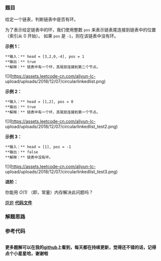 ### 题目
给定一个链表，判断链表中是否有环。

为了表示给定链表中的环，我们使用整数 `pos` 来表示链表尾连接到链表中的位置（索引从 0 开始）。 如果 `pos` 是 `-1`，则在该链表中没有环。



**示例 1：**

    
    
    **输入：** head = [3,2,0,-4], pos = 1
    **输出：** true
    **解释：** 链表中有一个环，其尾部连接到第二个节点。
    

![](https://assets.leetcode-cn.com/aliyun-lc-
upload/uploads/2018/12/07/circularlinkedlist.png)

**示例  2：**

    
    
    **输入：** head = [1,2], pos = 0
    **输出：** true
    **解释：** 链表中有一个环，其尾部连接到第一个节点。
    

![](https://assets.leetcode-cn.com/aliyun-lc-
upload/uploads/2018/12/07/circularlinkedlist_test2.png)

**示例 3：**

    
    
    **输入：** head = [1], pos = -1
    **输出：** false
    **解释：** 链表中没有环。
    

![](https://assets.leetcode-cn.com/aliyun-lc-
upload/uploads/2018/12/07/circularlinkedlist_test3.png)



**进阶：**

你能用 _O(1)_ （即，常量）内存解决此问题吗？

[原题](https://leetcode-cn.com/problems/linked-list-cycle/)    **[代码文件]()**


### 解题思路




### 参考代码

```go


```




**更多题解可以在我的[github](https://github.com/LZH139/leetcode_Go)上看到，每天都在持续更新，觉得还不错的话，记得点个小星星哈，谢谢啦**
